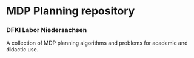 # MDP Planning repository
### DFKI Labor Niedersachsen

A collection of MDP planning algorithms and problems for academic and didactic use.

